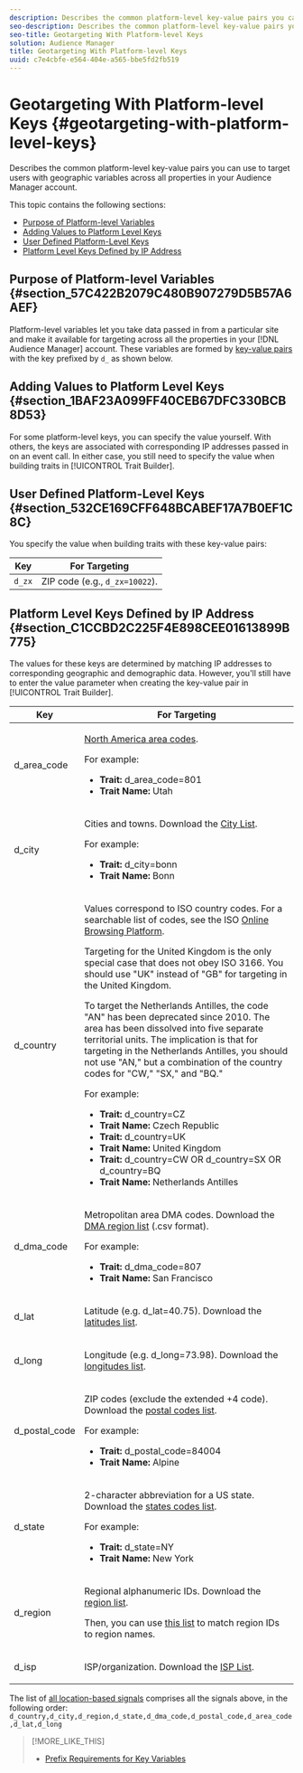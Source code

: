 ```yaml
---
description: Describes the common platform-level key-value pairs you can use to target users with geographic variables across all properties in your Audience Manager account.
seo-description: Describes the common platform-level key-value pairs you can use to target users with geographic variables across all properties in your Audience Manager account.
seo-title: Geotargeting With Platform-level Keys
solution: Audience Manager
title: Geotargeting With Platform-level Keys
uuid: c7e4cbfe-e564-404e-a565-bbe5fd2fb519
---
```


# Geotargeting With Platform-level Keys {#geotargeting-with-platform-level-keys}

Describes the common platform-level key-value pairs you can use to target users with geographic variables across all properties in your Audience Manager account.

<!--
c_tb_platform_vars.xml
-->

This topic contains the following sections:

* [Purpose of Platform-level Variables](../../c-features/traits/trait-geotarget-keys.md#section_57C422B2079C480B907279D5B57A6AEF) 
* [Adding Values to Platform Level Keys](../../c-features/traits/trait-geotarget-keys.md#section_1BAF23A099FF40CEB67DFC330BCB8D53) 
* [User Defined Platform-Level Keys](../../c-features/traits/trait-geotarget-keys.md#section_532CE169CFF648BCABEF17A7B0EF1C8C) 
* [Platform Level Keys Defined by IP Address](../../c-features/traits/trait-geotarget-keys.md#section_C1CCBD2C225F4E898CEE01613899B775)

## Purpose of Platform-level Variables {#section_57C422B2079C480B907279D5B57A6AEF}

Platform-level variables let you take data passed in from a particular site and make it available for targeting across all the properties in your [!DNL Audience Manager] account. These variables are formed by [key-value pairs](../../reference/key-value-pairs-explained.md#concept_E4236E003076483AA939791FE2492B49) with the key prefixed by `d_` as shown below.

## Adding Values to Platform Level Keys {#section_1BAF23A099FF40CEB67DFC330BCB8D53}

For some platform-level keys, you can specify the value yourself. With others, the keys are associated with corresponding IP addresses passed in on an event call. In either case, you still need to specify the value when building traits in [!UICONTROL Trait Builder].

## User Defined Platform-Level Keys {#section_532CE169CFF648BCABEF17A7B0EF1C8C}

You specify the value when building traits with these key-value pairs:  

|  Key  | For Targeting  |
|---|---|
| `d_zx`  |ZIP code (e.g., `d_zx=10022`).  |

## Platform Level Keys Defined by IP Address {#section_C1CCBD2C225F4E898CEE01613899B775}

The values for these keys are determined by matching IP addresses to corresponding geographic and demographic data. However, you'll still have to enter the value parameter when creating the key-value pair in [!UICONTROL Trait Builder].

<table id="table_E6E5AEC959D644C698C508775E883BAE"> 
 <thead> 
  <tr> 
   <th colname="col1" class="entry"> Key </th> 
   <th colname="col2" class="entry"> For Targeting </th> 
  </tr>
 </thead>
 <tbody> 
  <tr> 
   <td colname="col1"><span class="codeph"> d_area_code</span> </td> 
   <td colname="col2"> <p><a href="https://en.wikipedia.org/wiki/List_of_North_American_Numbering_Plan_area_codes" format="https" scope="external"> North America area codes</a>. </p> <p>For example: 
     <ul class="simplelist"> 
      <li><b>Trait: </b><span class="codeph"> d_area_code=801</span> </li> 
      <li><b>Trait Name: </b>Utah </li> 
     </ul> </p> </td> 
  </tr> 
  <tr> 
   <td colname="col1"><span class="codeph"> d_city</span> </td> 
   <td colname="col2"> <p>Cities and towns. Download the <a href="https://marketing.adobe.com/resources/help/en_US/aam/downloads/d_city.txt" scope="external" format="https"> City List</a>. </p> <p>For example: </p> <p> 
     <ul class="simplelist"> 
      <li><b>Trait: </b><span class="codeph"> d_city=bonn</span> </li> 
      <li><b>Trait Name: </b>Bonn </li> 
     </ul> </p> </td> 
  </tr> 
  <tr> 
   <td colname="col1"><span class="codeph"> d_country</span> </td> 
   <td colname="col2"> <p>Values correspond to ISO country codes. For a searchable list of codes, see the ISO <a href="https://www.iso.org/obp/ui/#home" format="https" scope="external"> Online Browsing Platform</a>. </p> <p>Targeting for the United Kingdom is the only special case that does not obey ISO 3166. You should use "UK" instead of "GB" for targeting in the United Kingdom. </p> <p>To target the Netherlands Antilles, the code "AN" has been deprecated since 2010. The area has been dissolved into five separate territorial units. The implication is that for targeting in the Netherlands Antilles, you should not use "AN," but a combination of the country codes for "CW," "SX," and "BQ." </p> <p>For example: </p> <p> 
     <ul class="simplelist"> 
      <li><b>Trait: </b><span class="codeph"> d_country=CZ</span> </li> 
      <li><b>Trait Name: </b>Czech Republic </li> 
      <li><b>Trait: </b><span class="codeph"> d_country=UK</span> </li> 
      <li><b>Trait Name: </b>United Kingdom </li> 
      <li><b>Trait: </b><span class="codeph"> d_country=CW OR d_country=SX OR d_country=BQ</span> </li> 
      <li><b>Trait Name: </b>Netherlands Antilles </li> 
     </ul> </p> </td> 
  </tr> 
  <tr> 
   <td colname="col1"><span class="codeph"> d_dma_code</span> </td> 
   <td colname="col2"> <p>Metropolitan area DMA codes. Download the <a href="https://marketing.adobe.com/resources/help/en_US/aam/downloads/DMAregions.csv" format="https" scope="external"> DMA region list</a> (.csv format). </p> <p>For example: </p> <p> 
     <ul class="simplelist"> 
      <li><b>Trait: </b><span class="codeph"> d_dma_code=807</span> </li> 
      <li><b>Trait Name: </b>San Francisco </li> 
     </ul> </p> </td> 
  </tr> 
  <tr> 
   <td colname="col1"><span class="codeph"> d_lat</span> </td> 
   <td colname="col2"> <p>Latitude (e.g. <span class="codeph"> d_lat=40.75</span>). Download the <a href="https://marketing.adobe.com/resources/help/en_US/aam/downloads/d_lat.txt" format="https" scope="external"> latitudes list</a>. </p> </td> 
  </tr> 
  <tr> 
   <td colname="col1"><span class="codeph"> d_long</span> </td> 
   <td colname="col2"> <p>Longitude (e.g. <span class="codeph"> d_long=73.98</span>). Download the <a href="https://marketing.adobe.com/resources/help/en_US/aam/downloads/d_long.txt" format="https" scope="external"> longitudes list</a>. </p> </td> 
  </tr> 
  <tr> 
   <td colname="col1"><span class="codeph"> d_postal_code</span> </td> 
   <td colname="col2"> <p>ZIP codes (exclude the extended +4 code). Download the <a href="https://marketing.adobe.com/resources/help/en_US/aam/downloads/d_postal_code.txt" format="https" scope="external"> postal codes list</a>. </p> <p>For example: </p> <p> 
     <ul class="simplelist"> 
      <li><b>Trait: </b><span class="codeph"> d_postal_code=84004</span> </li> 
      <li><b>Trait Name: </b>Alpine </li> 
     </ul> </p> </td> 
  </tr> 
  <tr> 
   <td colname="col1"><span class="codeph"> d_state</span> </td> 
   <td colname="col2"> <p>2-character abbreviation for a US state. Download the <a href="https://marketing.adobe.com/resources/help/en_US/aam/downloads/d_state.txt" format="https" scope="external"> states codes list</a>. </p> <p>For example: </p> <p> 
     <ul class="simplelist"> 
      <li><b>Trait: </b><span class="codeph"> d_state=NY</span> </li> 
      <li><b>Trait Name:</b> New York </li> 
     </ul> </p> </td> 
  </tr> 
  <tr> 
   <td colname="col1"><span class="codeph"> d_region</span> </td> 
   <td colname="col2"> <p>Regional alphanumeric IDs. Download the <a href="https://marketing.adobe.com/resources/help/en_US/aam/downloads/Country_RegionCodes_City.csv" format="https" scope="external"> region list</a>. </p> <p>Then, you can use <a href="https://marketing.adobe.com/resources/help/en_US/aam/downloads/region_codes_names.csv" format="https" scope="external"> this list</a> to match region IDs to region names. </p> </td> 
  </tr> 
  <tr> 
   <td colname="col1"><span class="codeph"> d_isp</span> </td> 
   <td colname="col2"> <p>ISP/organization. Download the <a href="https://marketing.adobe.com/resources/help/en_US/aam/downloads/d_isp.txt" format="https" scope="external"> ISP List</a>. </p> </td> 
  </tr> 
 </tbody> 
</table>

The list of [all location-based signals](https://marketing.adobe.com/resources/help/en_US/aam/downloads/all.csv) comprises all the signals above, in the following order: `d_country,d_city,d_region,d_state,d_dma_code,d_postal_code,d_area_code,d_lat,d_long` 

>[!MORE_LIKE_THIS]
>
>* [Prefix Requirements for Key Variables](../../c-features/traits/trait-variable-prefixes.md#reference_E6F1E4257F664FC2A797C406BF147ABC)
